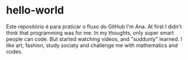 # hello-world
Este repositório é para praticar o fluxo do GitHub
I'm Ana. At first I didn't think that programming was for me. In my thoughts, only super smart people can code. But started watching videos, and "suddunly" learned. 
I like art, fashion, study sociaty and challenge me with mathematics and codes. 
